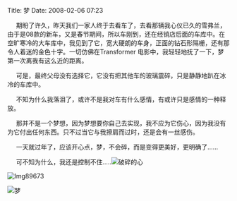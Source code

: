 Title: 梦
Date: 2008-02-06 07:23

<p> </p> 
<p> &nbsp;&nbsp;&nbsp;&nbsp;&nbsp;期盼了许久，昨天我们一家人终于去看车了，去看那辆我心仪已久的雪弗兰，由于是08款的新车，又是春节期间，所以车刚到，还在经销店后面的车库中。在空旷寒冷的大车库中，我见到了它，宽大硬朗的车身，正面的钻石形隔栅，还有那令人着迷的金色十字。一切仿佛在Transformer 电影中，我轻轻地抚了一下，梦第一次离我有这么近的距离。</p> 
<p> &nbsp;&nbsp;&nbsp;&nbsp;&nbsp;可是，最终父母没有选择它，它没有把其他车的玻璃震碎，只是静静地趴在冰冷的车库中。</p> 
<p>&nbsp;&nbsp;&nbsp;&nbsp; 不知为什么我落泪了，或许不是我对车有什么感情，有或许只是感情的一种释放。</p> 
<p>&nbsp;&nbsp;&nbsp;&nbsp; 那并不是一个梦想，因为梦想要你自己去实现，我不应为它伤心，因为我没有为它付出任何东西。只不过当它与我擦肩而过时，还是会有一丝感伤。</p> 
<p>&nbsp;&nbsp;&nbsp;&nbsp; 一天就过年了，应该开心点，梦，不会碎，而是变得更美好，更明确了......</p> 
<p>&nbsp;&nbsp;&nbsp;&nbsp; 可不知为什么，我还是控制不住.....<img title="破碎的心"  alt="破碎的心"  src="http://simg.sinajs.cn/blog7style/images/common/sg_trans.gif"  real_src="http://shared.live.com/HjKMzTS-xzcms40!CabizA/emoticons/heart_broken.gif"  style="max-width:500px;"  /></p> 
<p><a target="_blank" rel="nofollow"  ><img alt="Img89673"  src="http://img.bimg.126.net/photo/LHzA3szh1afjgMqcLbNL2w==/5733363800619426681.jpg"  real_src=""  title="梦"  /></a></p> 
<img src="http://img.bimg.126.net/photo/LHzA3szh1afjgMqcLbNL2w==/5733363800619426681.jpg"  real_src=""  alt="梦"  title="梦"  />
